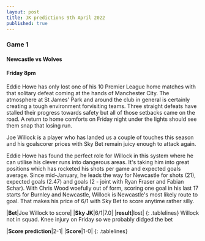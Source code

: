 ```yaml
---
layout: post
title: JK predictions 9th April 2022
published: true
---
```

### Game 1  
#### Newcastle vs Wolves
#### Friday 8pm  

Eddie Howe has only lost one of his 10 Premier League home matches with that solitary defeat coming at the hands of Manchester City. The atmosphere at St James' Park and around the club in general is certainly creating a tough environment forvisiting teams. Three straight defeats have stalled their progress towards safety but all of those setbacks came on the road. A return to home comforts on Friday night under the lights should see them snap that losing run. 

Joe Willock is a player who has landed us a couple of touches this season and his goalscorer prices with Sky Bet remain juicy enough to attack again. 

Eddie Howe has found the perfect role for Willock in this system where he can utilise his clever runs into dangerous areas. It's taking him into great positions which has rocketed his shots per game and expected goals average. Since mid-January, he leads the way for Newcastle for shots (21), expected goals (2.47) and goals (2 - joint with Ryan Fraser and Fabian Schar). With Chris Wood woefully out of form, scoring one goal in his last 17 starts for Burnley and Newcastle, Willock is Newcastle's most likely route to goal. That makes his price of 6/1 with Sky Bet to score anytime rather silly.

<style>  
.tablelines table, .tablelines td, .tablelines th {  
        border: 1px solid black;  
        }  
</style>  
|**Bet**|Joe Willock to score|
|**Sky JK**|6/1|7.0|
|**result**|lost|
{: .tablelines}
Willock not in squad. Knee injury on Friday so we probably didged the bet  
<style>  
.tablelines table, .tablelines td, .tablelines th {  
        border: 1px solid black;  
        }  
</style>  
|**Score prediction**|2-1|
|**Score**|1-0|
{: .tablelines}


